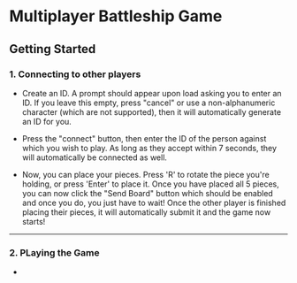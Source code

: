 # Multiplayer Battleship Game

## Getting Started

### 1. Connecting to other players

- Create an ID. A prompt should appear upon load asking you to enter an ID. If you leave this empty, press "cancel" or use a non-alphanumeric character (which are not supported), then it will automatically generate an ID for you.

- Press the "connect" button, then enter the ID of the person against which you wish to play. As long as they accept within 7 seconds, they will automatically be connected as well. 

- Now, you can place your pieces. Press 'R' to rotate the piece you're holding, or press 'Enter' to place it. Once you have placed all 5 pieces, you can now click the "Send Board" button which should be enabled and once you do, you just have to wait! Once the other player is finished placing their pieces, it will automatically submit it and the game now starts!

---

### 2. PLaying the Game

- 
